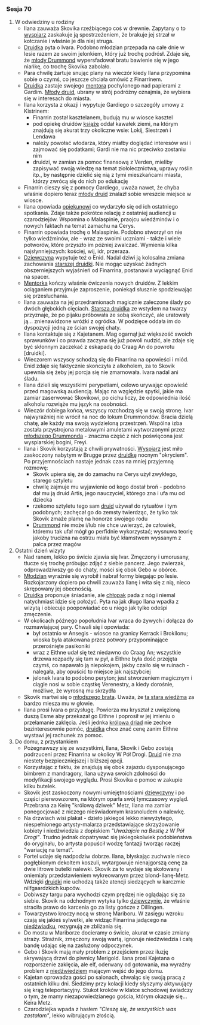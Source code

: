 ### Sesja 70
1. W odwiedziny u rodziny
    - Ilana zauważa Skovika rzeźbiącego coś w drewnie. Zapytany o to [wyspiarz](Skovik) zaskakuje ją spostrzeżeniem, że brakuje jej strzał w kołczanie i właśnie je dla niej struga.
    - [Druidka](Ilana) pyta o Ivara. Podobno młodzian przepada na całe dnie w lesie razem ze swoim jelonkiem, który już trochę podrósł. Zdaje się, że [młody Drummond](Ivar) wypersfadował bratu bawienie się w jego niańkę, co trochę Skovika zabolało.
    - Para chwilę żartuje snując plany na wieczór kiedy Ilana przypomina sobie o czymś, co jeszcze chciała omówić z Finarrinem.
    - [Druidka](Ilana) zastaje swojego [mentora](Finarrin) pochylonego nad papierami z Gardim. [Młody druid](Gardi), ubrany w strój podróżny oznajmia, że wybiera się w interesach do miasta.
    - Ilana korzysta z okazji i wypytuje Gardiego o szczegóły umowy z Kistrinem:
        + Finarrin został kasztelanem, budują mu w wiosce kasztel
        + pod opiekę druidów [książę](Kistrin) oddał kawałek ziemi, na którym znajdują się akurat trzy okoliczne wsie: Lokij, Siestrzeń i Lendawa
        + należy powołać włodarza, który miałby doglądać interesów wsi i zajmować się podatkami; Gardi nie ma nic przeciwko zostaniu nim
        + druidzi, w zamian za pomoc finansową z Verden, mieliby zapisywać swoją wiedzę na temat ziołolecznictwa, uprawy roślin itp., by następnie dzielić się nią z tymi mieszkańcami miasta, którzy zwrócą się do nich po edukację
    - Finarrin cieszy się z pomocy Gardiego, uważa nawet, że chyba właśnie dopiero teraz [młody druid](Gardi) znalazł sobie wreszcie miejsce w wiosce.
    - Ilana opowiada [opiekunowi](Finarrin) co wydarzyło się od ich ostatniego spotkania. Zdaje także pokrótce relację z ostatniej audiencji u czarodziejów. Wspomina o Malaspinie, praojcu wiedźminów i o nowych faktach na temat zamachu na Cerys.
    - Finarrin opowiada trochę o Malaspinie. Podobno stworzył on nie tylko wiedźminów, ale - wraz ze swoimi uczniami - także i wiele potworów, które  przyszło im później zwalczać. Wymienia kilka najsłynniejszych: kościej, wij, idr, przeraza.
    - [Dziewczyna](Ilana) wypytuje też o Enid. Nadal dziwi ją kolosalna zmiana zachowania [starszej druidki](Enid). Nie mogąc uzyskać żadnych obszerniejszych wyjaśnień od Finarrina, postanawia wyciągnąć Enid na spacer.
    - [Mentorka](Enid) kończy właśnie ćwiczenia nowych druidów. Z lekkim ociąganiem przyjmuje zaproszenie, poniekąd słusznie spodziewając się przesłuchania. 
    - Ilana zauważa na jej przedramionach magicznie zaleczone ślady po dwóch głębokich cięciach. [Starsza druidka](Enid) ze wstydem na twarzy przyznaje, że po pijaku próbowała ze sobą skończyć, ale uratowały ją... znienawidzone wróżki z ogródka. W podzięce oddała im do dyspozycji jedną ze ścian swojej chaty.
    - Ilana kontaktuje się z Kajetanem. Mag ogarnął już większość swoich sprawunków i co prawda zaczyna się już powoli nudzić, ale zdaje się być skłonnym zaczekać z eskapadą do Craag An do powrotu [druidki].
    - Wieczorem wszyscy schodzą się do Finarrina na opowieści i miód. Enid zdaje się faktycznie skończyła z alkoholem, za to Skovik upewnia się żeby jej porcja się nie zmarnowała. Ivara nadal ani śladu.
    - Ilana dzieli się wszystkimi perypetiami, celowo urywając opowieść przed magowską audiencją. Mając na względzie spytki, jakie ma zamiar zaserwować Skovikowi, po cichu liczy, że odpowiednia ilość alkoholu rozwiąże mu język na osobności.
    - Wieczór dobiega końca, wszyscy rozchodzą się w swoją stronę. Ivar najwyraźniej nie wrócił na noc do lokum Drummondów. Bracia dzielą chatę, ale każdy ma swoją wydzieloną przestrzeń. Wspólna izba została przystrojona metalowymi amuletami wytworzonymi przez [młodszego Drummonda](Ivar) - znaczna część z nich poświęcona jest wyspiarskiej bogini, Freyi.
    - Ilana i Skovik korzystają z chwili prywatności. [Wyspiarz](Skovik) jest miło zaskoczony nabytym w Brugge przez [druidkę](Ilana) nocnym "okryciem". Po przyjemnościach nastaje jednak czas na mniej przyjemną rozmowę:
        + Skovik upiera się, że do zamachu na Cerys użył zwykłego, starego sztyletu
        + chwilę zajmuje mu wyjawienie od kogo dostał broń - podobno dał mu ją druid Artis, jego nauczyciel, którego zna i ufa mu od dziecka
        + rzekomo sztyletu tego sam [druid](Artis) używał do rytuałów i tym podobnych; zachęcał go do zemsty twierdząc, że tylko tak Skovik zmaże plamę na honorze swojego rodu
        + [Drummond](Skovik) nie może i/lub nie chce uwierzyć, że człowiek, któremu tak ufał mógł go perfidnie wykorzystać; wysnuwa teorię jakoby trucizna na ostrzu miała być kłamstwem wyssanym z palca przez magów
2. Ostatni dzień wizyty
    - Nad ranem, lekko po świcie zjawia się Ivar. Zmęczony i umorusany, tłucze się trochę próbując zdjąć z siebie pancerz. Jego zwierzak, odprowadziwszy go do chaty, mości się obok Gebo w obórce.
    - [Młodzian](Ivar) wyraźnie się wyrobił i nabrał formy biegając po lesie. Rozkojarzony dopiero po chwili zauważa Ilanę i wita się z nią, nieco skrępowany jej obecnością. 
    - [Druidka](Ilana) proponuje śniadanie, ale [chłopak](Ivar) pada z nóg i niemal natychmiast idzie się położyć. Pyta na jak długo Ilana wpadła z wizytą i obiecuje poopowiadać co u niego jak tylko odeśpi zmęczenie.
    - W okolicach późnego popołudnia Ivar wraca do żywych i dołącza do rozmawiającej pary. Chwali się i opowiada:
        +  był ostatnio w Ansegis - wiosce na granicy Kerrack i Brokilonu; wioska była atakowana przez potwory przypominające przerośnięte pasikoniki
        +  wraz z Eithne udał się też niedawno do Craag An; wszystkie drzewa rozpadły się tam w pył, a Eithne była dość przejęta czymś, co napawało ją niepokojem, jakby czaiło się w ruinach - nalegała, aby opuścić to miejsce jak najszybciej
        +  jelonek Ivara to podobno peryton; jest stworzeniem magicznym i ciągle nosi w sobie cząstkę Verenestry, a kiedy dorośnie, możliwe, że wyrosną mu skrzydła
    - Skovik martwi się o [młodszego brata](Ivar). Uważa, że [ta stara wiedźma](Eithne) za bardzo miesza mu w głowie.
    - Ilana prosi Ivara o przysługę. Powierza mu kryształ z uwięzioną duszą Esme aby przekazał go Eithne i poprosił w jej imieniu o przełamanie zaklęcia. Jeśli jednka [królowa driad](Eithne) nie zechce bezinteresownie pomóc, [druidka](Ilana) chce znać cenę zanim Eithne wystawi jej rachunek za pomoc.
3. Do domu, z przystankiem
    - Pożegnawszy się ze wszystkimi, Ilana, Skovik i Gebo zostają podrzuceni przez Finarrina w okolicy W Pół Drogi. [Druid](Finarrin) nie zna niestety bezpieczniejszej i bliższej opcji.
    - Korzystając z faktu, że znajdują się obok zajazdu dysponującego bimbrem z mandragory, Ilana używa swoich zdolności do modyfikacji swojego wyglądu. Prosi Skovika o pomoc w zakupie kilku butelek.
    - Skovik jest zaskoczony nowymi umiejętnościami [dziewczyny](Ilana) i po części pierwowzorem, na którym oparła swój tymczasowy wygląd. Przebrana za Keirę "królową dziwek" Metz, Ilana ma zamiar ponegocjować z niczego nieświadomym krasnoludem o nalewkę.
    - Na drzwiach wisi plakat - dzieło jakiegoś lekko niewyżytego, niespełnionego artysty-malarza przedstawiające skrzyżowanie kobiety i niedźwiedzia z dopiskiem _"Uważajcie na Bestię z W Pół Drogi"_. Trudno jednak dopatrywać się jakiegokolwiek podobieństwa do oryginału, bo artysta popuścił wodzę fantazji tworząc raczej "wariację na temat".
    - Fortel udaje się nadpodziw dobrze. Ilana, błyskając zuchwale nieco pogłębionym dekoltem koszuli, wytargowuje nienajgorszą cenę za dwie litrowe butelki nalewki. Skovik za to wydaje się skołowany i oniemiały przedstawieniem wykreowanym przez blond-Ilanę-Metz. Wdzięki [druidki](Ilana) nie uchodzą także atencji siedzących w karczmie nilfgaardzkich kupców.
    - Dobiwszy targu para wychodzi czym prędzej nie oglądając się za siebie. Skovik na odchodnym wytyka tylko [dziewczynie](Ilana), że właśnie straciła prawo do karcenia go za listy gończe z Dillingen.
    - Towarzystwo kroczy nocą w stronę Mariboru. W zasięgu wzroku czają się jakieś sylwetki, ale widząc Finarrina jadącego na [niedźwiadku](Gebo), rezygnują ze zbliżania się.
    - Do mostu w Mariborze docieramy o świcie, akurat w czasie zmiany straży. Strażnik, zmęczony swoją wartą, ignoruje niedźwiedzia i całą bandę udając się na zasłużony odpoczynek.
    - Gebo i Skovik mają mały problem z przejściem przez iluzję skrywającą drzwi do piwnicy Merigold. Ilana prosi Kajetana o rozporszenie zaklęcia, ale elf, oderwany od gotowania, ma wyraźny problem z [niedźwiedziem](Gebo) mającym wejść do jego domu.
    - Kajetan oprowadza gości po salonach, chwaląc się swoją pracą z ostatnich kilku dni. Siedzimy przy kolacji kiedy słyszymy aktywujący się krąg teleportacyjny. Stukot kroków w klatce schodowej świadczy o tym, że mamy niezapowiedzianego gościa, którym okazuje się... Keira Metz.
    - Czarodziejka wpada z hasłem _"Cieszę się, że wszystkich was zastałam"_, lekko wibrującym złością.
